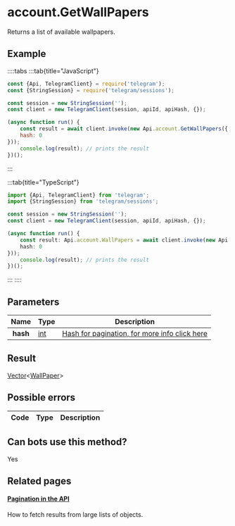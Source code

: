 # account.GetWallPapers

Returns a list of available wallpapers.



## Example

::::tabs
:::tab{title="JavaScript"}
```js
const {Api, TelegramClient} = require('telegram');
const {StringSession} = require('telegram/sessions');

const session = new StringSession('');
const client = new TelegramClient(session, apiId, apiHash, {});

(async function run() {
    const result = await client.invoke(new Api.account.GetWallPapers({
    hash: 0
}));
    console.log(result); // prints the result
})();
```
:::

:::tab{title="TypeScript"}
```ts
import {Api, TelegramClient} from 'telegram';
import {StringSession} from 'telegram/sessions';

const session = new StringSession('');
const client = new TelegramClient(session, apiId, apiHash, {});

(async function run() {
    const result: Api.account.WallPapers = await client.invoke(new Api.account.GetWallPapers({
    hash: 0
}));
    console.log(result); // prints the result
})();
```
:::
::::



## Parameters

| Name | Type | Description |
| :--: | ---- | ----------- |
| **hash** | [int](https://core.telegram.org/type/int) | [Hash for pagination, for more info click here](https://core.telegram.org/api/offsets#hash-generation) 


## Result

[Vector](https://core.telegram.org/type/Vector%20t)<[WallPaper](https://core.telegram.org/type/WallPaper)>



## Possible errors

| Code | Type | Description |
| :--: | ---- | ----------- |


## Can bots use this method?

Yes

## Related pages

#### [Pagination in the API](https://core.telegram.org/api/offsets)

How to fetch results from large lists of objects.




